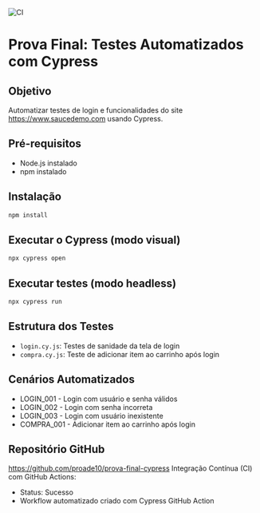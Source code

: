 ![CI](https://github.com/proade10/prova-final-cypress/actions/workflows/ci.yml/badge.svg)



# Prova Final: Testes Automatizados com Cypress

## Objetivo
Automatizar testes de login e funcionalidades do site https://www.saucedemo.com usando Cypress.

## Pré-requisitos
- Node.js instalado
- npm instalado

## Instalação
```bash
npm install
```

## Executar o Cypress (modo visual)
```bash
npx cypress open
```

## Executar testes (modo headless)
```bash
npx cypress run
```

## Estrutura dos Testes
- `login.cy.js`: Testes de sanidade da tela de login
- `compra.cy.js`: Teste de adicionar item ao carrinho após login


## Cenários Automatizados
- LOGIN_001 - Login com usuário e senha válidos  
- LOGIN_002 - Login com senha incorreta  
- LOGIN_003 - Login com usuário inexistente  
- COMPRA_001 - Adicionar item ao carrinho após login


## Repositório GitHub
https://github.com/proade10/prova-final-cypress
Integração Contínua (CI) com GitHub Actions:
- Status: Sucesso
- Workflow automatizado criado com Cypress GitHub Action
